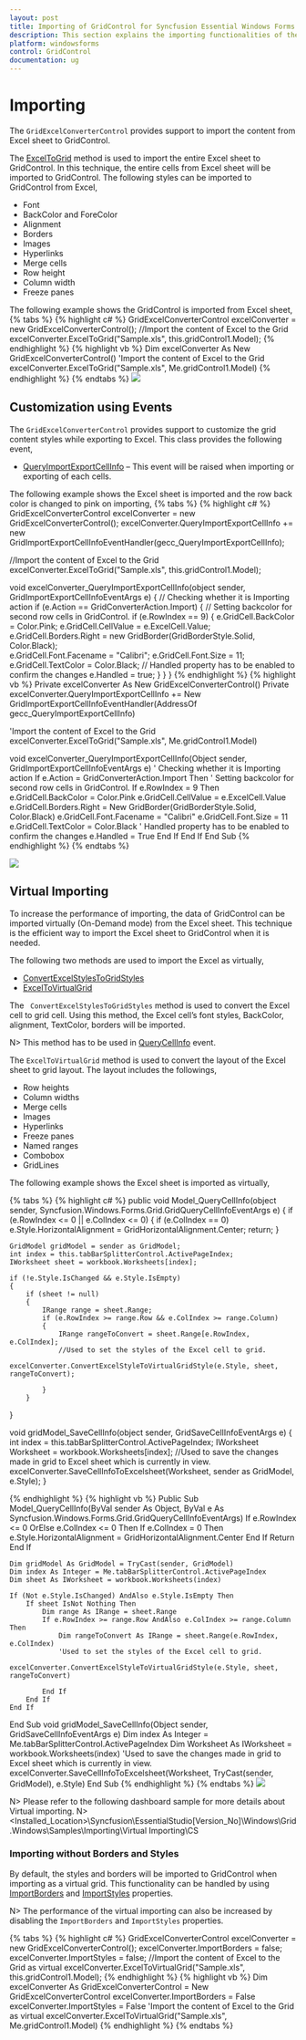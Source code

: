```yaml
---
layout: post
title: Importing of GridControl for Syncfusion Essential Windows Forms
description: This section explains the importing functionalities of the GridControl
platform: windowsforms
control: GridControl
documentation: ug
---
```


# Importing
The `GridExcelConverterControl` provides support to import the content from Excel sheet to GridControl. 

The [ExcelToGrid](http://help.syncfusion.com/cr/cref_files/windowsforms/grid/Syncfusion.GridConverter.Windows~Syncfusion.GridExcelConverter.GridExcelConverterControl~ExcelToGrid.html) method is used to import the entire Excel sheet to GridControl. In this technique, the entire cells from Excel sheet will be imported to GridControl. The following styles can be imported to GridControl from Excel,

* Font
* BackColor and ForeColor
* Alignment
* Borders
* Images
* Hyperlinks
* Merge cells
* Row height
* Column width
* Freeze panes

The following example shows the GridControl is imported from Excel sheet,
{% tabs %}
{% highlight c# %}
GridExcelConverterControl excelConverter = new GridExcelConverterControl();
//Import the content of Excel to the Grid
excelConverter.ExcelToGrid("Sample.xls", this.gridControl1.Model);
{% endhighlight %}
{% highlight vb %}
Dim excelConverter As New GridExcelConverterControl()
'Import the content of Excel to the Grid
excelConverter.ExcelToGrid("Sample.xls", Me.gridControl1.Model)
{% endhighlight %}
{% endtabs %}
![](Importing_images/Importing_img1.jpeg)

## Customization using Events
The `GridExcelConverterControl` provides support to customize the grid content styles while exporting to Excel. This class provides the following event,

* [QueryImportExportCellInfo](http://help.syncfusion.com/cr/cref_files/windowsforms/grid/Syncfusion.GridConverter.Windows~Syncfusion.GridExcelConverter.GridExcelConverterBase~QueryImportExportCellInfo_EV.html) – This event will be raised when importing or exporting of each cells.

The following example shows the Excel sheet is imported and the row back color is changed to pink on importing,
{% tabs %}
{% highlight c# %}
GridExcelConverterControl excelConverter = new GridExcelConverterControl();
excelConverter.QueryImportExportCellInfo += new GridImportExportCellInfoEventHandler(gecc_QueryImportExportCellInfo);

//Import the content of Excel to the Grid
excelConverter.ExcelToGrid("Sample.xls", this.gridControl1.Model);

void excelConverter_QueryImportExportCellInfo(object sender, GridImportExportCellInfoEventArgs e)
 {
      // Checking whether it is Importing action
       if (e.Action == GridConverterAction.Import)
        {
            // Setting backcolor for second row cells in GridControl.
            if (e.RowIndex == 9)
             {
                 e.GridCell.BackColor = Color.Pink;
                 e.GridCell.CellValue = e.ExcelCell.Value;
                 e.GridCell.Borders.Right = new GridBorder(GridBorderStyle.Solid, Color.Black);                    
                 e.GridCell.Font.Facename = "Calibri";
                 e.GridCell.Font.Size = 11;
                 e.GridCell.TextColor = Color.Black;
                 // Handled property has to be enabled to confirm the changes
                  e.Handled = true;
              }
        }
}
{% endhighlight %}
{% highlight vb %}
Private excelConverter As New GridExcelConverterControl()
Private excelConverter.QueryImportExportCellInfo += New GridImportExportCellInfoEventHandler(AddressOf gecc_QueryImportExportCellInfo)

'Import the content of Excel to the Grid
excelConverter.ExcelToGrid("Sample.xls", Me.gridControl1.Model)

void excelConverter_QueryImportExportCellInfo(Object sender, GridImportExportCellInfoEventArgs e)
  ' Checking whether it is Importing action
   If e.Action = GridConverterAction.Import Then
        ' Setting backcolor for second row cells in GridControl.
        If e.RowIndex = 9 Then
             e.GridCell.BackColor = Color.Pink
             e.GridCell.CellValue = e.ExcelCell.Value
             e.GridCell.Borders.Right = New GridBorder(GridBorderStyle.Solid, Color.Black)
             e.GridCell.Font.Facename = "Calibri"
             e.GridCell.Font.Size = 11
             e.GridCell.TextColor = Color.Black
             ' Handled property has to be enabled to confirm the changes
              e.Handled = True
        End If
   End If
End Sub
{% endhighlight %}
{% endtabs %}

![](Importing_images/Importing_img2.jpeg)

## Virtual Importing
To increase the performance of importing, the data of GridControl can be imported virtually (On-Demand mode) from the Excel sheet. This technique is the efficient way to import the Excel sheet to GridControl when it is needed. 

The following two methods are used to import the Excel as virtually,

* [ConvertExcelStylesToGridStyles](http://help.syncfusion.com/cr/cref_files/windowsforms/grid/Syncfusion.GridConverter.Windows~Syncfusion.GridExcelConverter.GridExcelConverterControl~ConvertExcelStyleToVirtualGridStyle.html)
* [ExcelToVirtualGrid](http://help.syncfusion.com/cr/cref_files/windowsforms/grid/Syncfusion.GridConverter.Windows~Syncfusion.GridExcelConverter.GridExcelConverterControl~ExcelToVirtualGrid.html)

The ` ConvertExcelStylesToGridStyles` method is used to convert the Excel cell to grid cell. Using this method, the Excel cell’s font styles, BackColor, alignment, TextColor, borders will be imported. 

N> This method has to be used in [QueryCellInfo](http://help.syncfusion.com/cr/cref_files/windowsforms/grid/Syncfusion.Grid.Windows~Syncfusion.Windows.Forms.Grid.GridControl~QueryCellInfo_EV.html) event. 

The `ExcelToVirtualGrid` method is used to convert the layout of the Excel sheet to grid layout. The layout includes the followings,

* Row heights
* Column widths
* Merge cells
* Images
* Hyperlinks
* Freeze panes
* Named ranges
* Combobox
* GridLines

The following example shows the Excel sheet is imported as virtually,

{% tabs %}
{% highlight c# %}
public void Model_QueryCellInfo(object sender, Syncfusion.Windows.Forms.Grid.GridQueryCellInfoEventArgs e)
{
    if (e.RowIndex <= 0 || e.ColIndex <= 0)
    {
        if (e.ColIndex == 0)
            e.Style.HorizontalAlignment = GridHorizontalAlignment.Center;
        return;
    }

    GridModel gridModel = sender as GridModel;
    int index = this.tabBarSplitterControl.ActivePageIndex;
    IWorksheet sheet = workbook.Worksheets[index];

    if (!e.Style.IsChanged && e.Style.IsEmpty)
    {
        if (sheet != null)
        {
            IRange range = sheet.Range;
            if (e.RowIndex >= range.Row && e.ColIndex >= range.Column)
            {
                IRange rangeToConvert = sheet.Range[e.RowIndex, e.ColIndex];
                //Used to set the styles of the Excel cell to grid.  
                excelConverter.ConvertExcelStyleToVirtualGridStyle(e.Style, sheet, rangeToConvert);
                
            }
        }
}

void gridModel_SaveCellInfo(object sender, GridSaveCellInfoEventArgs e)
{
      int index = this.tabBarSplitterControl.ActivePageIndex;
      IWorksheet Worksheet = workbook.Worksheets[index];
      //Used to save the changes made in grid to Excel sheet which is currently in view. 
       excelConverter.SaveCellInfoToExcelsheet(Worksheet, sender as GridModel, e.Style);
}


{% endhighlight %}
{% highlight vb %}
Public Sub Model_QueryCellInfo(ByVal sender As Object, ByVal e As Syncfusion.Windows.Forms.Grid.GridQueryCellInfoEventArgs)
    If e.RowIndex <= 0 OrElse e.ColIndex <= 0 Then
        If e.ColIndex = 0 Then
            e.Style.HorizontalAlignment = GridHorizontalAlignment.Center
        End If
        Return
    End If

    Dim gridModel As GridModel = TryCast(sender, GridModel)
    Dim index As Integer = Me.tabBarSplitterControl.ActivePageIndex
    Dim sheet As IWorksheet = workbook.Worksheets(index)

    If (Not e.Style.IsChanged) AndAlso e.Style.IsEmpty Then
        If sheet IsNot Nothing Then
            Dim range As IRange = sheet.Range
            If e.RowIndex >= range.Row AndAlso e.ColIndex >= range.Column Then
                Dim rangeToConvert As IRange = sheet.Range(e.RowIndex, e.ColIndex)
                'Used to set the styles of the Excel cell to grid.  
                excelConverter.ConvertExcelStyleToVirtualGridStyle(e.Style, sheet, rangeToConvert)

            End If
        End If
    End If
End Sub
void gridModel_SaveCellInfo(Object sender, GridSaveCellInfoEventArgs e)
      Dim index As Integer = Me.tabBarSplitterControl.ActivePageIndex
      Dim Worksheet As IWorksheet = workbook.Worksheets(index)
      'Used to save the changes made in grid to Excel sheet which is currently in view. 
       excelConverter.SaveCellInfoToExcelsheet(Worksheet, TryCast(sender, GridModel), e.Style)
End Sub
{% endhighlight %}
{% endtabs %}
![](Importing_images/Importing_img3.jpeg)

N> Please refer to the following dashboard sample for more details about Virtual importing.
N> &lt;Installed_Location&gt;\Syncfusion\EssentialStudio\[Version_No]\Windows\Grid.Windows\Samples\Importing\Virtual Importing\CS

### Importing without Borders and Styles
By default, the styles and borders will be imported to GridControl when importing as a virtual grid. This functionality can be handled by using [ImportBorders](http://help.syncfusion.com/cr/cref_files/windowsforms/grid/Syncfusion.GridConverter.Windows~Syncfusion.GridExcelConverter.GridExcelConverterControl~ImportBorders.html) and [ImportStyles](http://help.syncfusion.com/cr/cref_files/windowsforms/grid/Syncfusion.GridConverter.Windows~Syncfusion.GridExcelConverter.GridExcelConverterControl~ImportStyles.html) properties.

N> The performance of the virtual importing can also be increased by disabling the `ImportBorders` and `ImportStyles` properties.

{% tabs %}
{% highlight c# %}
GridExcelConverterControl excelConverter = new GridExcelConverterControl();
excelConverter.ImportBorders = false;
excelConverter.ImportStyles = false;
//Import the content of Excel to the Grid as virtual
excelConverter.ExcelToVirtualGrid("Sample.xls", this.gridControl1.Model);
{% endhighlight %}
{% highlight vb %}
Dim excelConverter As GridExcelConverterControl = New GridExcelConverterControl
excelConverter.ImportBorders = False
excelConverter.ImportStyles = False
'Import the content of Excel to the Grid as virtual
excelConverter.ExcelToVirtualGrid("Sample.xls", Me.gridControl1.Model)
{% endhighlight %}
{% endtabs %}